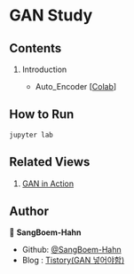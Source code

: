 # GAN Study


## Contents

01. Introduction

    - Auto_Encoder [[Colab](https://github.com/SangBeom-Hahn/BOAZ/blob/main/GanStudy/AE.ipynb)]

    

## How to Run
```
jupyter lab
```

## Related Views

01. [GAN in Action](https://tensorflow.blog/gan-in-action/)


## Author

👤 **SangBoem-Hahn**

- Github: [@SangBoem-Hahn](https://github.com/SangBoem-Hahn)
- Blog : [Tistory(GAN 넣어야함)]()
